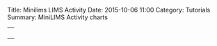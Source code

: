 Title: Minilims LIMS Activity
Date: 2015-10-06 11:00
Category: Tutorials
Summary: MiniLIMS Activity charts

<table><tbody><tr>
<tr>   <td><div class="d3chordchart" source="smms"  startdate="2015-03-12" title="Small Molecule Mass Spec" color="red"></div></td></tr>
<tr>   <td><div class="d3chordchart" source="bauer" startdate="2015-03-12" title="Bauer Sequencing Core" color="steelblue"></div></td></tr>
<tr>   <td><div class="d3chordchart" source="msprl" startdate="2015-03-12" title="Mass Spec Proteomics Core" color="purple"></div></td></tr>
<tr>   <td><div class="d3chordchart" source="helium" startdate="2015-03-12" title="Helium" color="purple"></div></td></tr>
  </tr>
  </tbody></table>
</div>
<div id="last_updated"></div>

<script> <![CDATA[
  $(".d3chordchart").each(function() {    $(this).D3ChordChart(); });
 ]]></script>
